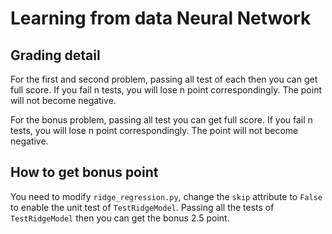 # Learning from data Neural Network
## Grading detail
For the first and second problem, passing all test of each then you can get full score.
If you fail n tests, you will lose n point correspondingly. The point will not become negative.

For the bonus problem, passing all test you can get full score. If you fail n tests, you will lose n point correspondingly. The point will not become negative.

## How to get bonus point
You need to modify `ridge_regression.py`, change the `skip` attribute to `False`
to enable the unit test of `TestRidgeModel`. Passing all the tests of
`TestRidgeModel` then you can get the bonus 2.5 point.


